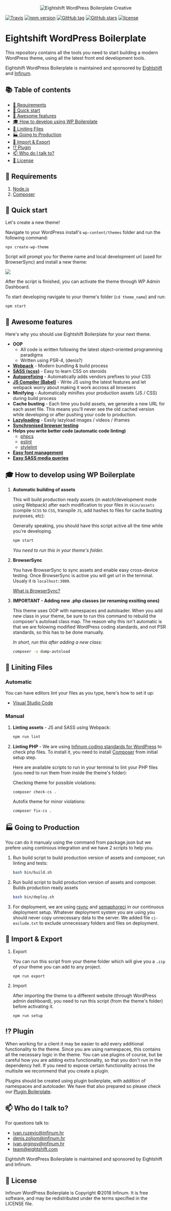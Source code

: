 <p align="center">
  <img alt="Eightshift WordPress Boilerplate Creative" src="packages/create-wp-theme/logo.svg"/>
</p>

[![Travis](https://img.shields.io/travis/infinum/wp-boilerplate.svg?style=for-the-badge)](https://github.com/infinum/wp-boilerplate)
[![npm version](https://img.shields.io/npm/v/create-wp-theme.svg?style=for-the-badge)](https://www.npmjs.com/package/create-wp-theme)
[![GitHub tag](https://img.shields.io/github/tag/infinum/wp-boilerplate.svg?style=for-the-badge)](https://github.com/infinum/wp-boilerplate)
[![GitHub stars](https://img.shields.io/github/stars/infinum/wp-boilerplate.svg?style=for-the-badge&label=Stars)](https://github.com/infinum/wp-boilerplate/)
[![license](https://img.shields.io/github/license/infinum/wp-boilerplate.svg?style=for-the-badge)](https://github.com/infinum/wp-boilerplate)

# Eightshift WordPress Boilerplate

This repository contains all the tools you need to start building a modern WordPress theme, using all the latest front end development tools.

Eightshift WordPress Boilerplate is maintained and sponsored by
[Eightshift](https://eightshift.com) and [Infinum](https://infinum.co).

## :books: Table of contents
- [:school_satchel: Requirements](#school_satchel-requirements)
- [:rocket: Quick start](#rocket-quick-start)
- [:tada: Awesome features](#tada-awesome-features)
- [:mortar_board: How to develop using WP Boilerplate](#mortar_board-how-to-develop-using-wp-boilerplate)
- [:rotating_light: Liniting Files](#rotating_light-liniting-files)
- [:factory: Going to Production](#factory-going-to-production)
- [:truck: Import & Export](#truck-import--export)
- [:interrobang: Plugin](#interrobang-plugin)
- [:mailbox: Who do I talk to?](#mailbox-who-do-i-talk-to)
- [:scroll: License](#scroll-license)

## :school_satchel: Requirements

1. [Node.js](https://nodejs.org/en/)
2. [Composer](https://getcomposer.org/)

## :rocket: Quick start 

Let's create a new theme!

Navigate to your WordPress install's `wp-content/themes` folder and run the following command:

```
npx create-wp-theme
```

Script will prompt you for theme name and local development url (used for BrowserSync) and install a new theme:

![](packages/create-wp-theme/setup.gif)

After the script is finished, you can activate the theme through WP Admin Dashboard. 

To start developing navigate to your theme's folder (`cd theme_name`) and run:
```
npm start
```

## :tada: Awesome features

Here's why you should use Eightshift Boilerplate for your next theme.

- **OOP**
  - All code is written following the latest object-oriented programming paradigms
  - Written using PSR-4, (denis?)
- **[Webpack](https://webpack.js.org/)** - Modern bundling & build process
- **[SASS (scss)](https://sass-lang.com/)** - Easy to learn CSS on steroids
- **[Autoprefixing](https://autoprefixer.github.io/)** - Automatically adds vendors prefixes to your CSS
- **[JS Compiler (Babel)](https://babeljs.io/)** - Write JS using the latest features and let webpack worry about making it work accross all browsers
- **Minifying** - Automatically minifies your production assets (JS / CSS) during build process
- **Cache busting** - Each time you build assets, we generate a new URL for each asset file. This means you'll never see the old cached version while developing or after pushing your code to production.
- **[Lazyloading](https://github.com/verlok/lazyload)** - Easily lazyload images / videos / iframes
- **[Synchronised browser testing](https://www.browsersync.io/)**
- **Helps you write better code (automatic code linting)**
  - [phpcs](https://github.com/squizlabs/PHP_CodeSniffer)
  - [eslint](https://eslint.org/)
  - [stylelint](https://stylelint.io/)
- **[Easy font management](https://github.com/jonathantneal/postcss-font-magician)**
- **[Easy SASS media queries](https://github.com/infinum/media-blender)**

## :mortar_board: How to develop using WP Boilerplate

1. **Automatic building of assets**

    This will build production ready assets (in watch/development mode using Webpack) after each modification to your files in `skin/assets` (compile `SCSS` to `CSS`, transpile `JS`, add hashes to files for cache busting purposes, etc):

    Generally speaking, you should have this script active all the time while you're developing. 

    ```bash
    npm start
    ```

    _You need to run this in your theme's folder._

2. **BrowserSync**

    You have BrowserSync to sync assets and enable easy cross-device testing. Once BrowserSync is active you will get url in the terminal. Usualy it is `localhost:3000`.

    [What is BrowserSync?](https://www.browsersync.io/)

3. **IMPORTANT - Adding new .php classes (or renaming exsiting ones)**

    This theme uses OOP with namespaces and autoloader. When you add new class in your theme, be sure to run this command to rebuild the composer's autoload class map. The reason why this isn't automatic is that we are folowing modified WordPress coding standards, and not PSR standards, so this has to be done manually.

    _In short, run this after adding a new class:_

    ```bash
    composer -o dump-autoload
    ```

## :rotating_light: Liniting Files

### Automatic

You can have editors lint your files as you type, here's how to set it up:
* [Visual Studio Code](https://github.com/infinum/wp-boilerplate/wiki/Visual-Studio-Code)

### Manual

1. **Linting assets** - JS and SASS using Webpack:

    ```bash
    npm run lint
    ```

2. **Linting PHP** - We are using [Infinum coding standards for WordPress](https://github.com/infinum/coding-standards-wp) to check php files. To install it, you need to install [Composer](https://getcomposer.org/) from initial setup step.

    Here are available scripts to run in your terminal to lint your PHP files (you need to run them from inside the theme's folder):

    Checking theme for possible violations:

    ```bash
    composer check-cs .
    ```

    Autofix theme for minor violations:

    ```bash
    composer fix-cs .
    ```

## :factory: Going to Production

You can do it manualy using the command from package.json but we prefere using continious integration and we have 2 scripts to help you.

1. Run build script to build production version of assets and composer, run linting and tests:

    ```bash
    bash bin/build.sh
    ```

2. Run build script to build production version of assets and composer.
Builds production ready assets

    ```bash
    bash bin/deploy.sh
    ```

3. For deployment, we are using [rsync](https://rsync.samba.org/) and [semaphoreci](https://semaphoreci.com/) in our continuous deployment setup. Whatever deployment system you are using you should never copy unnecessary data to the server. We added file `ci-exclude.txt` to exclude unnecessary folders and files on deployment.

## :truck: Import & Export

1. Export

    You can run this script from your theme folder which will give you a `.zip` of your theme you can add to any project.

    ```
    npm run export
    ```

2. Import

    After importing the theme to a different website (through WordPress admin dashboard), you need to run this script (from the theme's folder) before activating it.

    ```
    npm run setup
    ```

## :interrobang: Plugin

When working for a client it may be easier to add every additional functionality to the theme. Since you are using namespaces, this contains all the necessary logic in the theme. You can use plugins of course, but be careful how you are adding extra functionality, so that you don't run in the dependency hell.
If you need to expose certain functionality across the multisite we recommend that you create a plugin.

Plugins should be created using plugin boilerplate, with addition of namespaces and autoloader. We have that also prepared so please check our [Plugin Boilerplate](https://github.com/infinum/wp-boilerplate-plugin).

## :mailbox: Who do I talk to?

For questions talk to:

* [ivan.ruzevic@infinum.hr](ivan.ruzevic@infinum.hr)
* [denis.zoljom@infinum.hr](denis.zoljom@infinum.hr)
* [ivan.grginov@infinum.hr](ivan.grginov@infinum.hr)
* [team@eightshift.com](team@eightshift.com)

Eightshift WordPress Boilerplate is maintained and sponsored by Eightshift and Infinum.

## :scroll: License

Infinum WordPress Boilerplate is Copyright ©2018 Infinum. It is free software, and may be redistributed under the terms specified in the LICENSE file.

